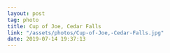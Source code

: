 ```yaml
---
layout: post
tag: photo
title: Cup of Joe, Cedar Falls
link: "/assets/photos/Cup-of-Joe,-Cedar-Falls.jpg"
date: 2019-07-14 19:37:13
---
```

